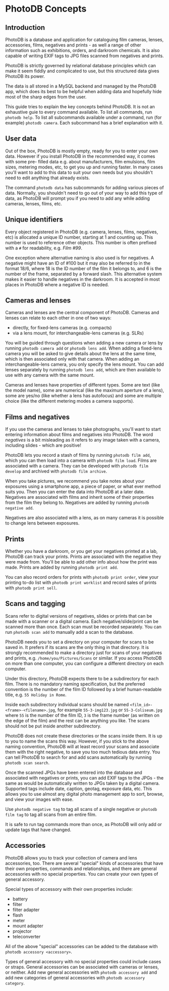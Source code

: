 # PhotoDB Concepts

## Introduction

PhotoDB is a database and application for cataloguing film cameras, lenses, accessories, films, negatives and prints - as well a range of other information
such as exhibitions, orders, and darkroom chemicals. It is also capable of writing EXIF tags to JPG files scanned from negatives and prints.

PhotoDB is strictly governed by relational database principles which can make it seem fiddly and complicated to use, but this structured data gives PhotoDB
its power.

The data is all stored in a MySQL backend and managed by the PhotoDB app, which does its best to be helpful when adding data and hopefully hide most of the
sharp edges from the user.

This guide tries to explain the key concepts behind PhotoDB. It is not an exhaustive guie to every command available. To list all commands, run `photodb help`.
To list all subcommands available under a command, run (for example) `photodb camera`. Each subcommand has a brief explanation with it.

## User data

Out of the box, PhotoDB is mostly empty, ready for you to enter your own data. However if you install PhotoDB in the recommended way, it comes with some pre-
filled data e.g. about manufacturers, film emulsions, film sizes, metering modes, etc, to get you up and running faster. In many cases you'll want to add to
this data to suit your own needs but you shouldn't need to edit anything that already exists.

The command `photodb data` has subcommands for adding various pieces of data. Normally, you shouldn't need to go out of your way to add this type of data, as
PhotoDB will prompt you if you need to add any while adding cameras, lenses, films, etc.

## Unique identifiers

Every object registered in PhotoDB (e.g. camera, lenses, films, negatives, etc) is allocated a unique ID number, starting at 1 and counting up. This number is
used to reference other objects. This number is often prefixed with a `#` for readability, e.g. _Film #99_.

One exception where alternative naming is also used is for negatives. A negative might have an ID of #100 but it may also be referred to in the format 18/6,
where 18 is the ID number of the film it belongs to, and 6 is the number of the frame, separated by a forward slash. This alternative system makes it easier
to handle negatives in the darkroom. It is accepted in most places in PhotoDB where a negative ID is needed.

## Cameras and lenses

Cameras and lenses are the central component of PhotoDB. Cameras and lenses can relate to each other in one of two ways:
* directly, for fixed-lens cameras (e.g. compacts)
* via a lens mount, for interchangeable-lens cameras (e.g. SLRs)

You will be guided through questions when adding a new camera or lens by running `photodb camera add` or `photodb lens add`. When adding a fixed-lens camera
you will be asked to give details about the lens at the same time, which is then associated only with that camera. When adding an interchangeable-lens camera,
you only specify the lens mount. You can add lenses separately by running `photodb lens add`, which are then available to use with any camera with the same
mount.

Cameras and lenses have properties of different types. Some are text (like the model name), some are numerical (like the maximum aperture of a lens), some are
yes/no (like whether a lens has autofocus) and some are multiple choice (like the different metering modes a camera supports).

## Films and negatives

If you use the cameras and lenses to take photographs, you'll want to start entering information about films and negatives into PhotoDB. The word _negatives_
is a bit misleading as it refers to any image taken with a camera, including slides - which are positive!

PhotoDB lets you record a stash of films by running `photodb film add`, which you can then load into a camera with `photodb film load`. Films are associated
with a camera. They can be developed with `photodb film develop` and archived with `photodb film archive`.

When you take pictures, we recommend you take notes about your exposures using a smartphone app, a piece of paper, or what ever method suits you. Then you can
enter the data into PhotoDB at a later date. Negatives are associated with films and inherit some of their properties from the film they belong to. Negatives
are added by running `photodb negative add`.

Negatives are also associated with a lens, as on many cameras it is possible to change lens between exposures.

## Prints

Whether you have a darkroom, or you get your negatives printed at a lab, PhotoDB can track your prints. Prints are associated with the negative they were made
from. You'll be able to add other info about how the print was made. Prints are added by running `photodb print add`.

You can also record orders for prints with `photodb print order`, view your printing to-do list with `photodb print worklist` and record sales of prints with
`photodb print sell`.

## Scans and tagging

Scans refer to digital versions of negatives, slides or prints that can be made with a scanner or a digital camera. Each negative/slide/print can be scanned
more than once. Each scan must be recorded separately. You can run `photodb scan add` to manually add a scan to the database.

PhotoDB needs you to set a directory on your computer for scans to be saved in. It prefers if its scans are the only thing in that directory. It is strongly
recommended to make a directory just for scans of your negatives and prints, e.g. `/home/you/Pictures/Scans` or similar. If you access PhotoDB on more than one
computer, you can configure a different directory on each computer.

Under this directory, PhotoDB expects there to be a subdirectory for each film. There is no mandatory naming specification, but the preferred convention is
the number of the film ID followed by a brief human-readable title, e.g. `55 Holiday in Rome`.

Inside each subdirectory individual scans should be named `<film_id>-<frame>-<filename>.jpg`, for example `55-3-img123.jpg` or `55-3-Coliseum.jpg` where `55`
is the number of the film ID, `3` is the frame number (as written on the edge of the film) and the rest can be anything you like. The scans should not be put
inside another subdirectory.

PhotoDB does not create these directories or the scans inside them. It is up to you to name the scans this way. However, if you stick to the above naming
convention, PhotoDB will at least record your scans and associate them with the right negative, to save you too much tedious data entry. You can tell PhotoDB
to search for and add scans automatically by running `photodb scan search`.

Once the scanned JPGs have been entered into the database and associated with negatives or prints, you can add EXIF tags to the JPGs - the same as would be
automatically written to JPGs taken by a digital camera. Supported tags include date, caption, geotag, exposure data, etc. This allows you to use almost any
digital photo management app to sort, browse, and view your images with ease.

Use `photodb negative tag` to tag all scans of a single negative or `photodb film tag` to tag all scans from an entire film.

It is safe to run tag commands more than once, as PhotoDB will only add or update tags that have changed.

## Accessories

PhotoDB allows you to track your collection of camera and lens accessories, too. There are several "special" kinds of accessories that have their own
properties, commands and relationships, and there are general accessories with no special properties. You can create your own types of general accessory.

Special types of accessory with their own properties include:
* battery
* filter
* filter adapter
* flash
* meter
* mount adapter
* projector
* teleconverter

All of the above "special" accessories can be added to the database with `photodb accessory <accessory>`.

Types of general accessory with no special properties could include cases or straps. General accessories can be associated with cameras or lenses, or neither.
Add new general accessories with `photodb accessory add` and add new categories of general accessories with `photodb accessory category`.
